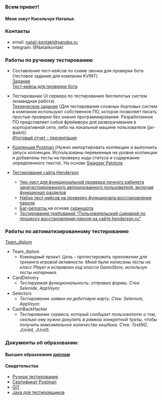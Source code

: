 ### Всем привет!

#### Меня зовут Кисельчук Наталья.

### Контакты
- email: natali-kontakt@yandex.ru
- telegram: @Natalikontakt

### Работы по ручному тестированию     
* Составление тест-кейсов по схеме звонка для проверки бота (тестовое задание для компании KVINT)          
[Задание](https://drive.google.com/file/d/1DDrFfhv0zvo9WS9TH0PmPD94Z9XZbaoN/view?usp=drive_link)  
[Тест-кейсы для проверки бота](https://docs.google.com/spreadsheets/d/1CWSrFJrLUcnhhcV1dMH-YeoX92-Nr4u7/edit?usp=drive_link&ouid=105051116336656936205&rtpof=true&sd=true)
* Тестирование UI сервера по тестированию беспилотых систем (командная работа)    
[Техническое задание](https://docs.google.com/document/d/144CCjuQZvyJI8tX4l5Zu_FUf48o6efcv-izk7AHvRhI/edit?usp=drive_link) (Для тестирования сложных бортовых систем в компании используют собственное ПО, которое позволяет писать простые проверки без знания программирования. Разработанное ПО представляет собой фреймворк для разворачивания в корпоративной сети, либо на локальной машине пользователя (jar-файл)).  
[Итоговый отчет - презентация](https://docs.google.com/presentation/d/1RXj2ZxMKquEatimHWmdk6IHRoV0eDO3wF298fbr0flg/edit?usp=sharing)

* [Коллекция Postman ](https://drive.google.com/file/d/1ViW-SJT9l87N8RNnBP96_qSLxTAsYvCt/view?usp=drive_link) (Нужно импортировать коллекцию и выполнить запуск коллекции. Использованы переменные на уровне коллекции и добавлены тесты на проверку кода статуса и содержание определенного текста). На основе [Swagger Petstore](https://petstore.swagger.io/)

* [Тестирование сайта Henderson](https://henderson.ru/)
    * [Чек-лист для функциональной проверки личного кабинета зарегистрированного авторизованного пользователя, включая функционал разделов](https://docs.google.com/spreadsheets/d/1iCxrHjvlpprcUEOLTFv1Vnpp0TC80cV2vXbTv9sn5nc/edit?usp=sharing)
   * [Набор тест-кейсов на проверку функционала восстановления пароля](https://docs.google.com/spreadsheets/d/1kXZyD_RMzvTKduIju3XaEq3WytIWnRDL1fjBLWfwWVU/edit?usp=share_link)
   * [Баг-репорты ](https://docs.google.com/spreadsheets/d/1Pf0CuwIAJTUH-tXiabesXkES2LApFzfNdp2Wi6H1QlY/edit?usp=sharing) на основе [скриншота](https://drive.google.com/file/d/1ucv3JFqEGY7ijVtP0Qn0BrdV2ipqYu37/view)
   * [Тестирование требований "Пользовательский сценарий по процессу восстановления пароля на сайте henderson.ru"](https://docs.google.com/document/d/1LB_tO1-AzyNe4cURAK07Hjy35QLB06C6cw1MQxLc5w0/edit?usp=share_link)



### Работы по автоматизированному тестированию
[Team_diplom]([https://drive.google.com/file/d/1DDrFfhv0zvo9WS9TH0PmPD94Z9XZbaoN/view?usp=drive_link](https://github.com/alex311271/Team_diplom))
* Team_diplom
  * _Командный проект. Цель - протестировать приложение для трекинга игровой активности.
Мной были написаны тесты на класс Player и исправлен код класса GameStore, используя тесты напарника._
* CardDelivery 
   * _Тестируемая функциональность: отправка формы. Стек: Selenide, AppVeyor._
* Selectors
   * _Тестирование заявки на дебетовую карту. Стек: Selenium, AppVeyor._
* CashBackHacker
   * _Тестирование сервиса, который сообщает пользователю о том, сколько ему нужно докупить в рамках конкретной траты, чтобы получить максимальное количество кешбека. Стек: TestNG, JUnit4, JUnit5._


### Документы об образовании:
#### Высшее образование [диплом](https://drive.google.com/file/d/1rR1TFfjZevI5dh83muuD62Va69Y6qeup/view?usp=share_link)
#### Свидетельства   
 * [Ручное тестирование](https://drive.google.com/file/d/1IzsVBeL_a486yaGG_62FgaED8ApRnUp1/view?usp=share_link)
 * [Сертификат Postman](https://drive.google.com/file/d/1ivmsefdjIwGT5I0wvZDsj7XFGn9l6vkK/view?usp=drive_link)
 * [GIT](https://drive.google.com/file/d/10b3PPzi3Oex-d1aHmkqsbdK8ZqLc9Ld9/view?usp=share_link)
 * [Java для тестировщиков](https://drive.google.com/file/d/1NK6SmB7rme7GzSAtlCCSUz-7DEp0-xTs/view?usp=share_link)

